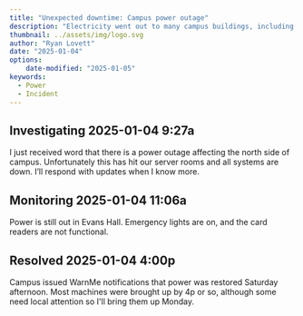 ```yaml
---
title: "Unexpected downtime: Campus power outage"
description: "Electricity went out to many campus buildings, including Evans Hall."
thumbnail: ../assets/img/logo.svg
author: "Ryan Lovett"
date: "2025-01-04"
options:
    date-modified: "2025-01-05"
keywords:
  - Power
  - Incident
---
```


## Investigating 2025-01-04 9:27a

I just received word that there is a power outage affecting the north side of campus. Unfortunately this has hit our server rooms and all systems are down. I’ll respond with updates when I know more. 

## Monitoring 2025-01-04 11:06a

Power is still out in Evans Hall. Emergency lights are on, and the card readers are not functional. 

## Resolved 2025-01-04 4:00p

Campus issued WarnMe notifications that power was restored Saturday afternoon. Most machines were brought up by 4p or so, although some need local attention so I'll bring them up Monday.
